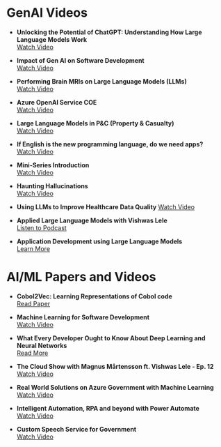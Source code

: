 # GenAI Videos

- **Unlocking the Potential of ChatGPT: Understanding How Large Language Models Work**  
  [Watch Video](https://youtu.be/c5qkUaRhD9U)

- **Impact of Gen AI on Software Development**  
  [Watch Video](https://youtu.be/aSfQGO0vm-g)

- **Performing Brain MRIs on Large Language Models (LLMs)**  
  [Watch Video](https://youtu.be/n1cS0MZLebg)

- **Azure OpenAI Service COE**  
  [Watch Video](https://youtu.be/rFe0btKVLhA)

- **Large Language Models in P&C (Property & Casualty)**  
  [Watch Video](https://youtu.be/hh-mTXKLr34)

- **If English is the new programming language, do we need apps?**  
  [Watch Video](https://youtu.be/4Ogq0PLhI_g)

- **Mini-Series Introduction**  
  [Watch Video](https://youtu.be/tkTmhFOpzsU?si=Kw1nAMXMXzG-yOIn)

- **Haunting Hallucinations**  
  [Watch Video](https://youtu.be/Q9-sB2ASQ8U?si=7sO7wyMLq5mY7d1u)

- **Using LLMs to Improve Healthcare Data Quality**
  [Watch Video](https://youtu.be/EVPqLw9L4Do?si=s4td3tD2IQBb3yG9)

- **Applied Large Language Models with Vishwas Lele**  
  [Listen to Podcast](https://www.dotnetrocks.com/details/1874)

- **Application Development using Large Language Models**  
  [Learn More](https://www.communitydays.org/event/2024-01-18/azure-openai-and-chatgpt-fest-2024)

# AI/ML Papers and Videos

- **Cobol2Vec: Learning Representations of Cobol code**  
  [Read Paper](https://arxiv.org/abs/2201.09448)

- **Machine Learning for Software Development**  
  [Watch Video](https://www.youtube.com/watch?v=ExhyPSzk1-8)

- **What Every Developer Ought to Know About Deep Learning and Neural Networks**  
  [Read More](https://www.ais.com/what-every-developer-ought-to-know-about-deeplearning-and-neuralnetwork/)

- **The Cloud Show with Magnus Mårtensson ft. Vishwas Lele - Ep. 12**  
  [Watch Video](https://www.youtube.com/watch?v=leCyR_7nen0)

- **Real World Solutions on Azure Government with Machine Learning**  
  [Watch Video](https://www.youtube.com/watch?v=FsV1yjNCrRU)

- **Intelligent Automation, RPA and beyond with Power Automate**  
  [Watch Video](https://www.ais.com/pluralsight-course-intelligent-automation-with-rpa-and-power-automate/)
  
- **Custom Speech Service for Government**  
  [Watch Video](https://devblogs.microsoft.com/azuregov/custom-speech-service-for-government/)
  
